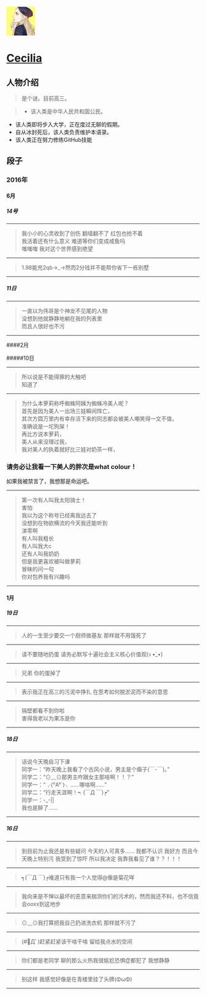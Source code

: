 ![222](../icon/Cecilia.jpg)
# [Cecilia](https://github.com/yooorange)

## 人物介绍

> 是个谜。目前高三。

> + 该人类是中华人民共和国公民。
+ 该人类即将步入大学，正在度过无聊的假期。
+ 自从冰封死后，该人类负责维护本语录。
+ 该人类正在努力修练GitHub技能
## 段子

### 2016年

#### 6月

##### 14号

---
> 我小小的心灵收到了创伤 翻墙翻不了 红包也抢不着<br/> 我活着还有什么意义 难道等你们变成咸鱼吗<br/> 嗤嗤嗤 我对这个世界感到绝望

---
> 1.98能充2qb→_→然而2分钱并不能帮你省下一栋别墅

---
##### 11日

---
> 一直以为伟哥是个神龙不见尾的人物<br/> 
没想到他就静静地躺在我的列表里<br/>
而且人很好也不污

---
####2月

#####10日

---
> 所以说是不能得罪的大触吧<br/>
知道了

---
> 为什么本萝莉称呼蜘蛛阿姨为蜘蛛冷美人呢？<br/>
首先是因为美人一出场三娃瞬间阵亡，<br/>
其次方圆万里内有幸存活下来的同志都会被美人嘲笑得一文不值， <br/>
准确说是一坨狗屎！<br/>
再比方说本萝莉，<br/>
美人从来没理过我，<br/>
我对美人的执着就好比三娃对奶茶一样，<br/>
### 请务必让我看一下美人的胖次是what colour！<br/>
如果我被禁言了，我想那是命运吧。

---
> 第一次有人叫我太阳骑士！ <br/>
害怕 <br/>
我以为这个称号已经离我远去了 <br/>
没想到在物欲横流的今天我还能听到 <br/>
涕零啊 <br/>
有人叫我粗长 <br/>
有人叫我大c <br/>
还有人叫我奶奶 <br/>
但是我更喜欢被叫做萝莉 <br/>
冒昧的问一句 <br/>
你对包养我有兴趣吗 

---
#### 1月

##### 19日

---
> 人的一生至少要交一个厨师做基友  那样就不用饿死了

---
> 请不要随地扔蛋 请务必默写十遍社会主义核心价值观(ง •̀_•́)

---
> 兄弟 你的蛋掉了

---
> 表示我正在高三的污泥中挣扎  在思考如何脱淤泥而不染的意思

---
> 隔壁都看不到你啦<br/>
害得我老以为果冻是你

---
##### 18日

---
>话说今天晚自习下课<br/>
同学一：“昨天晚上我看了个古风小说，男主是个瘸子(￣-￣)。”<br/>
同学二：“⊙﹏⊙那男主咋跟女主那啥啊！！？”<br/>
同学一：“╭(°A°`)╮……哪啥啊……”<br/>
同学二：“行走天涯啊！┑(￣Д ￣)┍”<br/>
同学一：-_-||<br/>
我也是醉了……

---
##### 16日

---
> 到目前为止我还是有些疑问 今天的人可真多…… 我都不认识 我好方 而且今天晚上特别污  我受到了惊吓 所以我决定 我靠我看见了谁？？！！！

---
> ┑(￣Д ￣)┍难道只有我一个人觉得@像是菊花咩

---
> 我向来是不惮以最坏的恶意来揣测你们的污术的，然而我还不料，也不信竟会ooxx到这地步

---
> ⊙﹏⊙我打算把我自己扔进洗衣机  那样就不污了 

---
> (#ﾟДﾟ)赶紧赶紧该干啥干啥 留给我点水的空间

---
> 你们都是老同学 聊的那么火热我很尴尬恐惧症都犯了 我想静静

---
> 别这样 我感觉好像是在青楼里挂了头牌(ΦωΦ)

---
